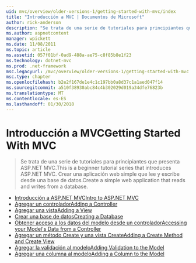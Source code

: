 ```yaml
---
uid: mvc/overview/older-versions-1/getting-started-with-mvc/index
title: "Introducción a MVC | Documentos de Microsoft"
author: rick-anderson
description: "Se trata de una serie de tutoriales para principiantes que presenta ASP.NET MVC. Crear una aplicación web simple que lee y escribe desde una base de datos."
ms.author: aspnetcontent
manager: wpickett
ms.date: 11/08/2011
ms.topic: article
ms.assetid: 057f01bf-0ad9-488a-ae75-c8f85b8e1f23
ms.technology: dotnet-mvc
ms.prod: .net-framework
msc.legacyurl: /mvc/overview/older-versions-1/getting-started-with-mvc
msc.type: chapter
ms.openlocfilehash: b2e2f167de1e4c1c197bb0a8d37c1a1aed047f14
ms.sourcegitcommit: a510f38930abc84c4b302029d019a34dfe76823b
ms.translationtype: MT
ms.contentlocale: es-ES
ms.lasthandoff: 01/30/2018
---
```

<a name="getting-started-with-mvc"></a><span data-ttu-id="6e4cc-104">Introducción a MVC</span><span class="sxs-lookup"><span data-stu-id="6e4cc-104">Getting Started With MVC</span></span>
====================
> <span data-ttu-id="6e4cc-105">Se trata de una serie de tutoriales para principiantes que presenta ASP.NET MVC.</span><span class="sxs-lookup"><span data-stu-id="6e4cc-105">This is a beginner tutorial series that introduces ASP.NET MVC.</span></span> <span data-ttu-id="6e4cc-106">Crear una aplicación web simple que lee y escribe desde una base de datos.</span><span class="sxs-lookup"><span data-stu-id="6e4cc-106">Create a simple web application that reads and writes from a database.</span></span>


- [<span data-ttu-id="6e4cc-107">Introducción a ASP.NET MVC</span><span class="sxs-lookup"><span data-stu-id="6e4cc-107">Intro to ASP.NET MVC</span></span>](getting-started-with-mvc-part1.md)
- [<span data-ttu-id="6e4cc-108">Agregar un controlador</span><span class="sxs-lookup"><span data-stu-id="6e4cc-108">Adding a Controller</span></span>](getting-started-with-mvc-part2.md)
- [<span data-ttu-id="6e4cc-109">Agregar una vista</span><span class="sxs-lookup"><span data-stu-id="6e4cc-109">Adding a View</span></span>](getting-started-with-mvc-part3.md)
- [<span data-ttu-id="6e4cc-110">Crear una base de datos</span><span class="sxs-lookup"><span data-stu-id="6e4cc-110">Creating a Database</span></span>](getting-started-with-mvc-part4.md)
- [<span data-ttu-id="6e4cc-111">Obtener acceso a los datos del modelo desde un controlador</span><span class="sxs-lookup"><span data-stu-id="6e4cc-111">Accessing your Model's Data from a Controller</span></span>](getting-started-with-mvc-part5.md)
- [<span data-ttu-id="6e4cc-112">Agregar un método Create y una vista Create</span><span class="sxs-lookup"><span data-stu-id="6e4cc-112">Adding a Create Method and Create View</span></span>](getting-started-with-mvc-part6.md)
- [<span data-ttu-id="6e4cc-113">Agregar la validación al modelo</span><span class="sxs-lookup"><span data-stu-id="6e4cc-113">Adding Validation to the Model</span></span>](getting-started-with-mvc-part7.md)
- [<span data-ttu-id="6e4cc-114">Agregar una columna al modelo</span><span class="sxs-lookup"><span data-stu-id="6e4cc-114">Adding a Column to the Model</span></span>](getting-started-with-mvc-part8.md)
